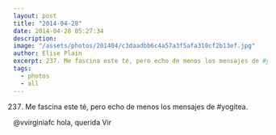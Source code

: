 ```yaml
---
layout: post
title: "2014-04-28"
date: 2014-04-28 05:27:34
description: 
image: "/assets/photos/201404/c3daadbb6c4a57a3f5afa310cf2b13ef.jpg"
author: Elise Plain
excerpt: 237. Me fascina este té, pero echo de menos los mensajes de #yogitea.
tags: 
  - photos
  - all
---
```


237. Me fascina este té, pero echo de menos los mensajes de #yogitea.
<p></p>
<p>@vvirginiafc hola, querida Vir</p>